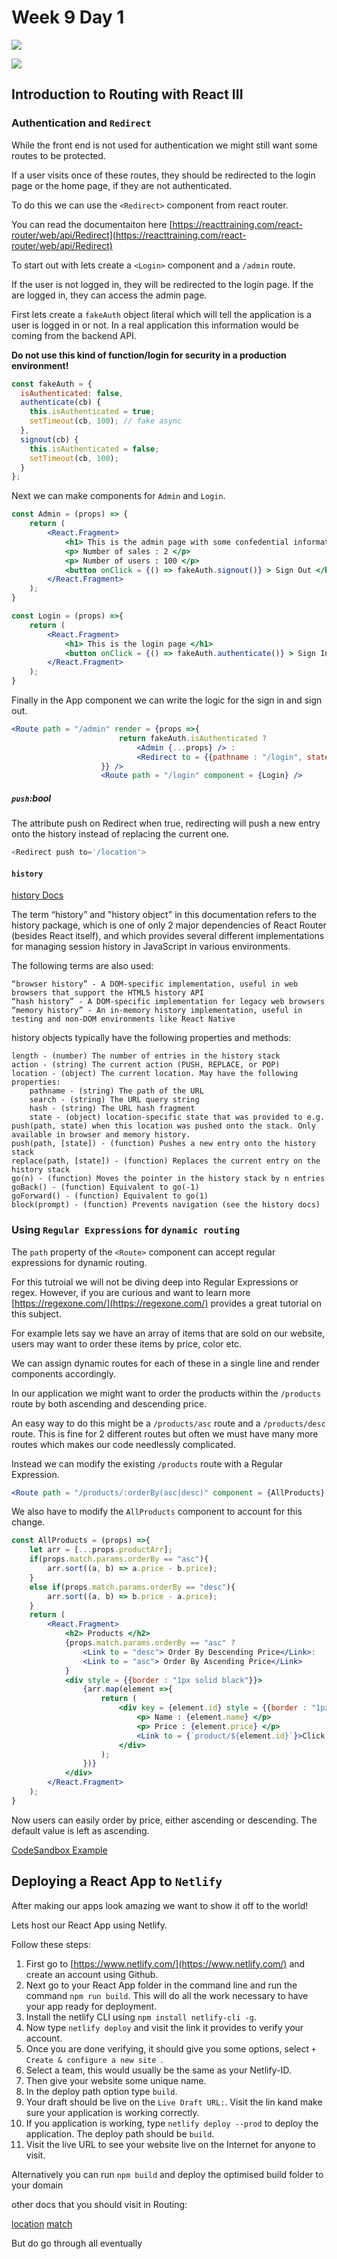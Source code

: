 # Week 9 Day 1

![](https://img.shields.io/badge/MASAI-SPARTANS-red?logo=&style=for-the-badge)

![](https://img.shields.io/badge/WEEK9-DAY1-green)

## Introduction to Routing with React III

### Authentication and `Redirect`

While the front end is not used for authentication we might still want some routes to be protected. 

If a user visits once of these routes, they should be redirected to the login page or the home page, if they are not authenticated. 

To do this we can use the `<Redirect>` component from react router.  

You can read the documentaiton here [https://reacttraining.com/react-router/web/api/Redirect](https://reacttraining.com/react-router/web/api/Redirect)

To start out with lets create a `<Login>` component and a `/admin` route. 

If the user is not logged in, they will be redirected to the login page. If the are logged in, they can access the admin page. 

First lets create a `fakeAuth` object literal which will tell the application is a user is logged in or not. In a real application this information would be coming from the backend API. 

**Do not use this kind of function/login for security in a production environment!** 

```jsx
const fakeAuth = {
  isAuthenticated: false,
  authenticate(cb) {
    this.isAuthenticated = true;
    setTimeout(cb, 100); // fake async
  },
  signout(cb) {
    this.isAuthenticated = false;
    setTimeout(cb, 100);
  }
};
```

Next we can make components for `Admin` and `Login`.

```jsx
const Admin = (props) => {
    return (
        <React.Fragment>
            <h1> This is the admin page with some confedential information </h1>
            <p> Number of sales : 2 </p>
            <p> Number of users : 100 </p>
            <button onClick = {() => fakeAuth.signout()} > Sign Out </button>
        </React.Fragment>
    );
}

const Login = (props) =>{
    return (
        <React.Fragment>
            <h1> This is the login page </h1>
            <button onClick = {() => fakeAuth.authenticate()} > Sign In </button>
        </React.Fragment>
    );
}
```

Finally in the App component we can write the logic for the sign in and sign out.

```jsx
<Route path = "/admin" render = {props =>{
                        return fakeAuth.isAuthenticated ? 
                            <Admin {...props} /> :
                            <Redirect to = {{pathname : "/login", state: {from :props.location}}} />
                    }} />
                    <Route path = "/login" component = {Login} />
```


##### `push`:bool
The attribute push on Redirect when true, redirecting will push a new entry onto the history instead of replacing the current one.
```javascript
<Redirect push to='/location'>
```

#### `history`

[history Docs](https://reacttraining.com/react-router/web/api/history)

The term “history” and "history object" in this documentation refers to the history package, which is one of only 2 major dependencies of React Router (besides React itself), and which provides several different implementations for managing session history in JavaScript in various environments.

The following terms are also used:

    “browser history” - A DOM-specific implementation, useful in web browsers that support the HTML5 history API
    “hash history” - A DOM-specific implementation for legacy web browsers
    “memory history” - An in-memory history implementation, useful in testing and non-DOM environments like React Native

history objects typically have the following properties and methods:

    length - (number) The number of entries in the history stack
    action - (string) The current action (PUSH, REPLACE, or POP)
    location - (object) The current location. May have the following properties:
        pathname - (string) The path of the URL
        search - (string) The URL query string
        hash - (string) The URL hash fragment
        state - (object) location-specific state that was provided to e.g. push(path, state) when this location was pushed onto the stack. Only available in browser and memory history.
    push(path, [state]) - (function) Pushes a new entry onto the history stack
    replace(path, [state]) - (function) Replaces the current entry on the history stack
    go(n) - (function) Moves the pointer in the history stack by n entries
    goBack() - (function) Equivalent to go(-1)
    goForward() - (function) Equivalent to go(1)
    block(prompt) - (function) Prevents navigation (see the history docs)



### Using `Regular Expressions` for `dynamic routing`

The `path` property of the `<Route>` component can accept regular expressions for dynamic routing. 

For this tutroial we will not be diving deep into Regular Expressions or regex. However, if you are curious and want to learn more [https://regexone.com/](https://regexone.com/) provides a great tutorial on this subject. 

For example lets say we have an array of items that are sold on our website, users may want to order these items by price, color etc. 

We can assign dynamic routes for each of these in a single line and render components accordingly. 

In our application we might want to order the products within the `/products` route by both ascending and descending price. 

An easy way to do this might be a `/products/asc` route and a `/products/desc` route. This is fine for 2 different routes but often we must have many more routes which makes our code needlessly complicated. 

Instead we can modify the existing `/products` route with a Regular Expression.

```jsx
<Route path = "/products/:orderBy(asc|desc)" component = {AllProducts} />
```
We also have to modify the `AllProducts` component to account for this change. 

```jsx
const AllProducts = (props) =>{
    let arr = [...props.productArr];
    if(props.match.params.orderBy == "asc"){
        arr.sort((a, b) => a.price - b.price);
    }
    else if(props.match.params.orderBy == "desc"){
        arr.sort((a, b) => b.price - a.price);
    }
    return (
        <React.Fragment>
            <h2> Products </h2>
            {props.match.params.orderBy == "asc" ?
                <Link to = "desc"> Order By Descending Price</Link>:
                <Link to = "asc"> Order By Ascending Price</Link>
            }
            <div style = {{border : "1px solid black"}}>
                {arr.map(element =>{
                    return (
                        <div key = {element.id} style = {{border : "1px solid black"}}>
                            <p> Name : {element.name} </p>
                            <p> Price : {element.price} </p>
                            <Link to = {`product/${element.id}`}>Click to see product </Link>
                        </div>
                    );
                })}
            </div>
        </React.Fragment>
    );
}
```

Now users can easily order by price, either ascending or descending. The default value is left as ascending. 

 
 [CodeSandbox Example](https://codesandbox.io/s/redirect-dynamic-d1qin)


## Deploying a React App to `Netlify`

After making our apps look amazing we want to show it off to the world!

Lets host our React App using Netlify. 

Follow these steps:

1. First go to [https://www.netlify.com/](https://www.netlify.com/) and create an account using Github. 
2. Next go to your React App folder in the command line and run the command `npm run build`. This will do all the work necessary to have your app ready for deployment. 
3. Install the netlify CLI using `npm install netlify-cli -g`.
4. Now type `netlify deploy` and visit the link it provides to verify your account. 
5. Once you are done verifying, it should give you some options, select `+  Create & configure a new site `.
6. Select a team, this would usually be the same as your Netlify-ID.
7. Then give your website some unique name. 
8. In the deploy path option type `build`. 
9. Your draft should be live on the `Live Draft URL:`. Visit the lin kand make sure your application is working correctly.
10. If you application is working, type `netlify deploy --prod` to deploy the application. The deploy path should be `build`.
11. Visit the live URL to see your website live on the Internet for anyone to visit.

Alternatively you can run `npm build` and deploy the optimised build folder to your domain

other docs that you should visit in Routing:

[location](https://reacttraining.com/react-router/web/api/location)
[match](https://reacttraining.com/react-router/web/api/match)

But do go through all eventually